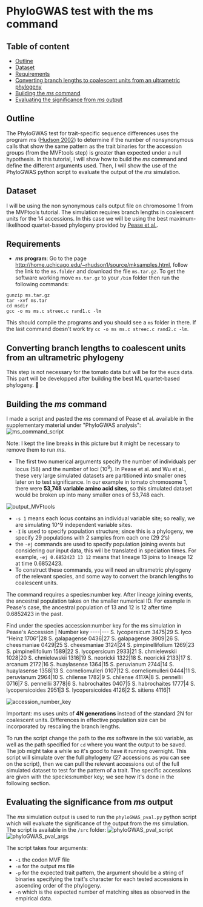 # PhyloGWAS test with the ms command

## Table of content
 * [Outline](#outline)
 * [Dataset](#dataset)
 * [Requirements](#requirements)
 * [Converting branch lengths to coalescent units from an ultrametric phylogeny](#converting-branch-lengths-to-coalescent-units-from-an-ultrametric-phylogeny)
 * [Building the *ms* command ](#building-the-*ms*-command)
 * [Evaluating the significance from *ms* output](#evaluating-significance-from-*ms*-output)

## Outline
The PhyloGWAS test for trait-specific sequence differences uses the program *ms* ([Hudson 2002](https://academic.oup.com/bioinformatics/article/18/2/337/225783)) to determine if the number of nonsynonymous calls that show the same pattern as the trait binaries for the accession groups (from the MVFtools step) is greater than expected under a null hypothesis.
In this tutorial, I will show how to build the *ms* command and define the different arguments used. Then, I will show the use of the PhyloGWAS python script to evaluate the output of the *ms* simulation.

## Dataset
I will be using the non synonymous calls output file on chromosome 1 from the MVFtools tutorial. The simulation requires branch lengths in coalescent units for the 14 accessions. In this case we will be using the best maximum-likelihood quartet-based phylogeny provided by [Pease et al.](https://journals.plos.org/plosbiology/article?id=10.1371/journal.pbio.1002379). 

## Requirements
 * ***ms* program**: Go to the page http://home.uchicago.edu/~rhudson1/source/mksamples.html, follow the link to the `ms.folder` and download the file `ms.tar.gz`. To get the software working move `ms.tar.gz` to your `/bin` folder then run the following commands:
```
gunzip ms.tar.gz
tar -xvf ms.tar
cd msdir
gcc -o ms ms.c streec.c rand1.c -lm
```
This should compile the programs and you should see a `ms` folder in there.
If the last command doesn't work try `cc -o ms ms.c streec.c rand2.c -lm`.

## Converting branch lengths to coalescent units from an ultrametric phylogeny
 
This step is not necessary for the tomato data but will be for the eucs data. This part will be developped after building the best ML quartet-based phylogeny. :seedling:
 
## Building the *ms* command
I made a script and pasted the *ms* command of Pease et al. available in the supplementary material under "PhyloGWAS analysis":
![ms_command_script](images/mscommand_script.PNG)

Note: I kept the line breaks in this picture but it might be necessary to remove them to run *ms*.

 * The first two numerical arguments specify the number of individuals per locus (58) and the number of loci ($10^9$). In Pease et al. and Wu et al., these very large simulated datasets are partitioned into smaller ones later on to test significance. In our example in tomato chromosome 1, there were **53,748 variable amino acid sites**, so this simulated dataset would be broken up into many smaller ones of 53,748 each.

![output_MVFtools](images/MVFtools_head_pH.PNG)

 * `-s 1` means each locus contains an individual variable site; so really, we are simulating 10^9 independent variable sites.
 * `-I` is used to specify population structure; since this is a phylogeny, we specify 29 populations with 2 samples from each one (29 2’s)
 * the `-ej` commands are used to specify population joining events but considering our input data, this will be translated in speciation times. For example, `-ej 0.6852423 13 12` means that lineage 13 joins to lineage 12 at time 0.6852423.
 * To construct these commands, you will need an ultrametric phylogeny of the relevant species, and some way to convert the branch lengths to coalescent units.

The command requires a species:number key. After lineage joining events, the ancestral population takes on the smaller numerical ID. For example in Pease's case, the ancestral population of 13 and 12 is 12 after time 0.6852423 in the past.

Find under the species accession:number key for the ms simulation in Pease's 
Accession | Number key
----|---
S. lycopersicum  3475|29
S. lyco “Heinz 1706”|28
S. galapagense 0436|27
S. galapagense 3909|26
S. cheesmaniae 0429|25
S. cheesmaniae 3124|24
S. pimpinellifolium 1269|23
S. pimpinellifolium 1589|22
S. lycopersicum 2933|21
S. chmielewskii 1028|20
S. chmielewskii 1316|19
S. neorickii 1322|18
S. neorickii 2133|17
S. arcanum 2172|16
S. huaylasense 1364|15
S. peruvianum 2744|14
S. huaylasense 1358|13
S. corneliomulleri 0107|12
S. corneliomulleri 0444|11
S. peruvianum 2964|10
S. chilense 1782|9
S. chilense 4117A|8
S. pennellii 0716|7
S. pennellii 3778|6
S. habrochaites 0407|5
S. habrochaites 1777|4
S. lycopersicoides 2951|3
S. lycopersicoides 4126|2
S. sitiens 4116|1

![accession_number_key](images/accession_number_key.PNG)

Important: ms uses units of **4N generations** instead of the standard 2N for coalescent units. Differences in effective population size can be incorporated by rescaling the branch lengths.

To run the script change the path to the *ms* software in the `$OD` variable, as well as the path specified for `cd` where you want the output to be saved. The job might take a while so it's good to have it running overnight.
This script will simulate over the full phylogeny (27 accessions as you can see on the script), then we can pull the relevant accessions out of the full simulated dataset to test for the pattern of a trait. The specific accessions are given with the species:number key; we see how it's done in the following section.

## Evaluating the significance from *ms* output

The *ms* simulation output is used to run the `phyloGWAS_pval.py` python script which will evaluate the significance of the output from the *ms* simulation.
The script is available in the `/src` folder:
![phyloGWAS_pval_script](images/phyloGWAS_pval_script.PNG)
![phyloGWAS_pval_args](images/phyloGWAS_pval_args.PNG)

The script takes four arguments:
* `-i` the codon MVF file
* `-m` for the output ms file
* `-p` for the expected trait pattern, the argument should be a string of binaries specifying the trait's character for each tested accessions in ascending order of the phylogeny.
* `-n` which is the expected number of matching sites as observed in the empirical data.
